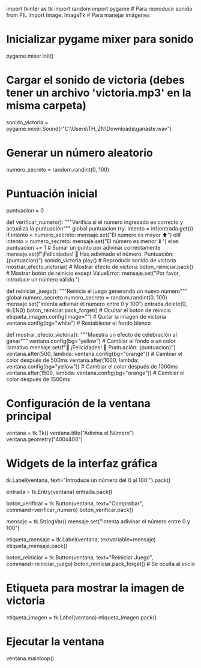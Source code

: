 import tkinter as tk
import random
import pygame  # Para reproducir sonido
from PIL import Image, ImageTk  # Para manejar imágenes

# Inicializar pygame mixer para sonido
pygame.mixer.init()

# Cargar el sonido de victoria (debes tener un archivo 'victoria.mp3' en la misma carpeta)
sonido_victoria = pygame.mixer.Sound(r"C:\Users\TH_ZN\Downloads\ganaste.wav")

# Generar un número aleatorio
numero_secreto = random.randint(0, 100)

# Puntuación inicial
puntuacion = 0

def verificar_numero():
    """Verifica si el número ingresado es correcto y actualiza la puntuación"""
    global puntuacion
    try:
        intento = int(entrada.get())
        if intento < numero_secreto:
            mensaje.set("El número es mayor ⬆")
        elif intento > numero_secreto:
            mensaje.set("El número es menor ⬇")
        else:
            puntuacion += 1  # Sumar un punto por adivinar correctamente
            mensaje.set(f"¡Felicidades! 🎉 Has adivinado el número. Puntuación: {puntuacion}")
            sonido_victoria.play()  # Reproducir sonido de victoria
            mostrar_efecto_victoria()  # Mostrar efecto de victoria
            boton_reiniciar.pack()  # Mostrar botón de reinicio
    except ValueError:
        mensaje.set("Por favor, introduce un número válido.")

def reiniciar_juego():
    """Reinicia el juego generando un nuevo número"""
    global numero_secreto
    numero_secreto = random.randint(0, 100)
    mensaje.set("Intenta adivinar el número entre 0 y 100")
    entrada.delete(0, tk.END)
    boton_reiniciar.pack_forget()  # Ocultar el botón de reinicio
    etiqueta_imagen.config(image="")  # Quitar la imagen de victoria
    ventana.config(bg="white")  # Restablecer el fondo blanco

def mostrar_efecto_victoria():
    """Muestra un efecto de celebración al ganar"""
    ventana.config(bg="yellow")  # Cambiar el fondo a un color llamativo
    mensaje.set(f"🎉 ¡Felicidades! 🎉 Puntuación: {puntuacion}")
    ventana.after(500, lambda: ventana.config(bg="orange"))  # Cambiar el color después de 500ms
    ventana.after(1000, lambda: ventana.config(bg="yellow"))  # Cambiar el color después de 1000ms
    ventana.after(1500, lambda: ventana.config(bg="orange"))  # Cambiar el color después de 1500ms

# Configuración de la ventana principal
ventana = tk.Tk()
ventana.title("Adivina el Número")
ventana.geometry("400x400")

# Widgets de la interfaz gráfica
tk.Label(ventana, text="Introduce un número del 0 al 100:").pack()

entrada = tk.Entry(ventana)
entrada.pack()

boton_verificar = tk.Button(ventana, text="Comprobar", command=verificar_numero)
boton_verificar.pack()

mensaje = tk.StringVar()
mensaje.set("Intenta adivinar el número entre 0 y 100")

etiqueta_mensaje = tk.Label(ventana, textvariable=mensaje)
etiqueta_mensaje.pack()

boton_reiniciar = tk.Button(ventana, text="Reiniciar Juego", command=reiniciar_juego)
boton_reiniciar.pack_forget()  # Se oculta al inicio

# Etiqueta para mostrar la imagen de victoria
etiqueta_imagen = tk.Label(ventana)
etiqueta_imagen.pack()

# Ejecutar la ventana
ventana.mainloop()
